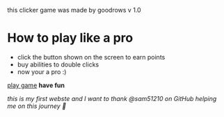 this clicker game was made by goodrows v 1.0

# How to play like a pro
- click the button shown on the screen to earn points
- buy abilities to double clicks
- now your a pro :)

[play game](https://goodrows.github.io/click-click-simulator/play)
**have fun**

*this is my first webste and I want to thank @sam51210 on GitHub helping me on this journey 💖*
